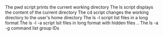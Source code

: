 The pwd script prints the current working directory
The ls script displays the content of the current directory
The cd script changes the working directory to the user's home directory
The ls -l script list files in a long format
The ls -l -a script lsit files in long format with hidden files ..
The ls -a -g command list group IDs

